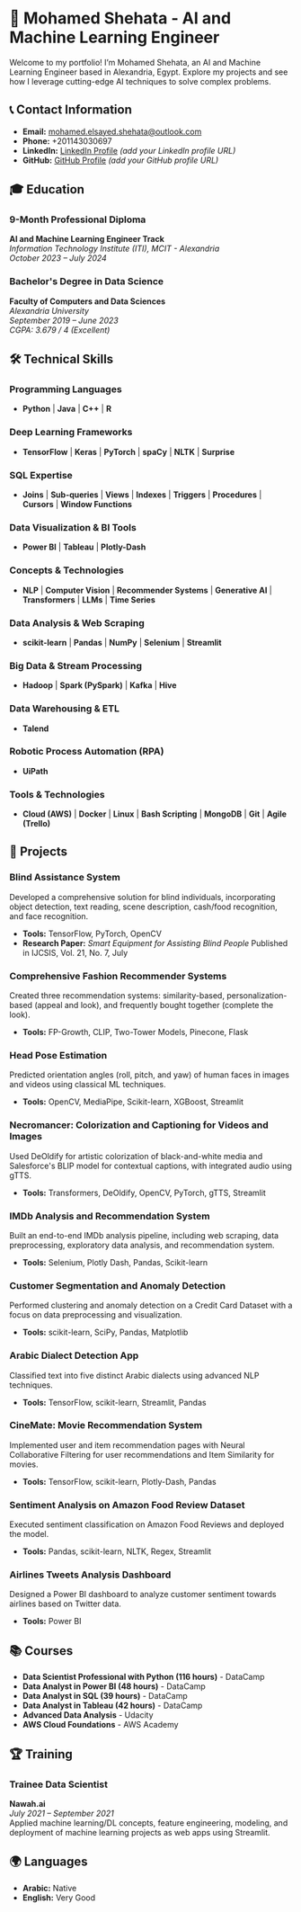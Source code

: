 # 👋 Mohamed Shehata - AI and Machine Learning Engineer

Welcome to my portfolio! I’m Mohamed Shehata, an AI and Machine Learning Engineer based in Alexandria, Egypt. Explore my projects and see how I leverage cutting-edge AI techniques to solve complex problems.




## 📞 Contact Information
- **Email:** [mohamed.elsayed.shehata@outlook.com](mailto:mohamed.elsayed.shehata@outlook.com)
- **Phone:** +201143030697
- **LinkedIn:** [LinkedIn Profile](#) *(add your LinkedIn profile URL)*
- **GitHub:** [GitHub Profile](#) *(add your GitHub profile URL)*

## 🎓 Education

### 9-Month Professional Diploma
**AI and Machine Learning Engineer Track**  
*Information Technology Institute (ITI), MCIT - Alexandria*  
*October 2023 – July 2024*

### Bachelor's Degree in Data Science
**Faculty of Computers and Data Sciences**  
*Alexandria University*  
*September 2019 – June 2023*  
*CGPA: 3.679 / 4 (Excellent)*

## 🛠️ Technical Skills

### **Programming Languages**
- **Python** | **Java** | **C++** | **R**

### **Deep Learning Frameworks**
- **TensorFlow** | **Keras** | **PyTorch** | **spaCy** | **NLTK** | **Surprise**

### **SQL Expertise**
- **Joins** | **Sub-queries** | **Views** | **Indexes** | **Triggers** | **Procedures** | **Cursors** | **Window Functions**

### **Data Visualization & BI Tools**
- **Power BI** | **Tableau** | **Plotly-Dash**

### **Concepts & Technologies**
- **NLP** | **Computer Vision** | **Recommender Systems** | **Generative AI** | **Transformers** | **LLMs** | **Time Series**

### **Data Analysis & Web Scraping**
- **scikit-learn** | **Pandas** | **NumPy** | **Selenium** | **Streamlit**

### **Big Data & Stream Processing**
- **Hadoop** | **Spark (PySpark)** | **Kafka** | **Hive**

### **Data Warehousing & ETL**
- **Talend**

### **Robotic Process Automation (RPA)**
- **UiPath**

### **Tools & Technologies**
- **Cloud (AWS)** | **Docker** | **Linux** | **Bash Scripting** | **MongoDB** | **Git** | **Agile (Trello)**

## 🚀 Projects

### **Blind Assistance System**
Developed a comprehensive solution for blind individuals, incorporating object detection, text reading, scene description, cash/food recognition, and face recognition.
- **Tools:** TensorFlow, PyTorch, OpenCV
- **Research Paper:** *Smart Equipment for Assisting Blind People* Published in IJCSIS, Vol. 21, No. 7, July

### **Comprehensive Fashion Recommender Systems**
Created three recommendation systems: similarity-based, personalization-based (appeal and look), and frequently bought together (complete the look).
- **Tools:** FP-Growth, CLIP, Two-Tower Models, Pinecone, Flask

### **Head Pose Estimation**
Predicted orientation angles (roll, pitch, and yaw) of human faces in images and videos using classical ML techniques.
- **Tools:** OpenCV, MediaPipe, Scikit-learn, XGBoost, Streamlit

### **Necromancer: Colorization and Captioning for Videos and Images**
Used DeOldify for artistic colorization of black-and-white media and Salesforce's BLIP model for contextual captions, with integrated audio using gTTS.
- **Tools:** Transformers, DeOldify, OpenCV, PyTorch, gTTS, Streamlit

### **IMDb Analysis and Recommendation System**
Built an end-to-end IMDb analysis pipeline, including web scraping, data preprocessing, exploratory data analysis, and recommendation system.
- **Tools:** Selenium, Plotly Dash, Pandas, Scikit-learn

### **Customer Segmentation and Anomaly Detection**
Performed clustering and anomaly detection on a Credit Card Dataset with a focus on data preprocessing and visualization.
- **Tools:** scikit-learn, SciPy, Pandas, Matplotlib

### **Arabic Dialect Detection App**
Classified text into five distinct Arabic dialects using advanced NLP techniques.
- **Tools:** TensorFlow, scikit-learn, Streamlit, Pandas

### **CineMate: Movie Recommendation System**
Implemented user and item recommendation pages with Neural Collaborative Filtering for user recommendations and Item Similarity for movies.
- **Tools:** TensorFlow, scikit-learn, Plotly-Dash, Pandas

### **Sentiment Analysis on Amazon Food Review Dataset**
Executed sentiment classification on Amazon Food Reviews and deployed the model.
- **Tools:** Pandas, scikit-learn, NLTK, Regex, Streamlit

### **Airlines Tweets Analysis Dashboard**
Designed a Power BI dashboard to analyze customer sentiment towards airlines based on Twitter data.
- **Tools:** Power BI

## 📚 Courses

- **Data Scientist Professional with Python (116 hours)** - DataCamp
- **Data Analyst in Power BI (48 hours)** - DataCamp
- **Data Analyst in SQL (39 hours)** - DataCamp
- **Data Analyst in Tableau (42 hours)** - DataCamp
- **Advanced Data Analysis** - Udacity
- **AWS Cloud Foundations** - AWS Academy

## 🏆 Training

### **Trainee Data Scientist**
**Nawah.ai**  
*July 2021 – September 2021*  
Applied machine learning/DL concepts, feature engineering, modeling, and deployment of machine learning projects as web apps using Streamlit.

## 🌍 Languages

- **Arabic:** Native
- **English:** Very Good

